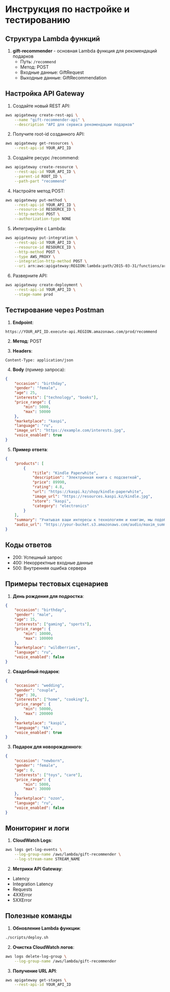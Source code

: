 # Инструкция по настройке и тестированию

## Структура Lambda функций

1. **gift-recommender** - основная Lambda функция для рекомендаций подарков
   - Путь: `/recommend`
   - Метод: POST
   - Входные данные: GiftRequest
   - Выходные данные: GiftRecommendation

## Настройка API Gateway

1. Создайте новый REST API:
```bash
aws apigateway create-rest-api \
    --name "gift-recommender-api" \
    --description "API для сервиса рекомендации подарков"
```

2. Получите root-id созданного API:
```bash
aws apigateway get-resources \
    --rest-api-id YOUR_API_ID
```

3. Создайте ресурс /recommend:
```bash
aws apigateway create-resource \
    --rest-api-id YOUR_API_ID \
    --parent-id ROOT_ID \
    --path-part "recommend"
```

4. Настройте метод POST:
```bash
aws apigateway put-method \
    --rest-api-id YOUR_API_ID \
    --resource-id RESOURCE_ID \
    --http-method POST \
    --authorization-type NONE
```

5. Интегрируйте с Lambda:
```bash
aws apigateway put-integration \
    --rest-api-id YOUR_API_ID \
    --resource-id RESOURCE_ID \
    --http-method POST \
    --type AWS_PROXY \
    --integration-http-method POST \
    --uri arn:aws:apigateway:REGION:lambda:path/2015-03-31/functions/arn:aws:lambda:REGION:ACCOUNT_ID:function:gift-recommender/invocations
```

6. Разверните API:
```bash
aws apigateway create-deployment \
    --rest-api-id YOUR_API_ID \
    --stage-name prod
```

## Тестирование через Postman

1. **Endpoint**: 
```
https://YOUR_API_ID.execute-api.REGION.amazonaws.com/prod/recommend
```

2. **Метод**: POST

3. **Headers**:
```
Content-Type: application/json
```

4. **Body** (пример запроса):
```json
{
    "occasion": "birthday",
    "gender": "female",
    "age": 25,
    "interests": ["technology", "books"],
    "price_range": {
        "min": 5000,
        "max": 50000
    },
    "marketplace": "kaspi",
    "language": "ru",
    "image_url": "https://example.com/interests.jpg",
    "voice_enabled": true
}
```

5. **Пример ответа**:
```json
{
    "products": [
        {
            "title": "Kindle Paperwhite",
            "description": "Электронная книга с подсветкой",
            "price": 89990,
            "rating": 4.8,
            "url": "https://kaspi.kz/shop/kindle-paperwhite",
            "image_url": "https://resources.kaspi.kz/kindle.jpg",
            "store": "kaspi",
            "category": "electronics"
        }
    ],
    "summary": "Учитывая ваши интересы к технологиям и книгам, мы подобрали несколько отличных вариантов подарка...",
    "audio_url": "https://your-bucket.s3.amazonaws.com/audio/maxim_summary.mp3"
}
```

## Коды ответов

- 200: Успешный запрос
- 400: Некорректные входные данные
- 500: Внутренняя ошибка сервера

## Примеры тестовых сценариев

1. **День рождения для подростка**:
```json
{
    "occasion": "birthday",
    "gender": "male",
    "age": 15,
    "interests": ["gaming", "sports"],
    "price_range": {
        "min": 10000,
        "max": 100000
    },
    "marketplace": "wildberries",
    "language": "ru",
    "voice_enabled": false
}
```

2. **Свадебный подарок**:
```json
{
    "occasion": "wedding",
    "gender": "couple",
    "age": 30,
    "interests": ["home", "cooking"],
    "price_range": {
        "min": 50000,
        "max": 200000
    },
    "marketplace": "kaspi",
    "language": "kk",
    "voice_enabled": true
}
```

3. **Подарок для новорожденного**:
```json
{
    "occasion": "newborn",
    "gender": "female",
    "age": 0,
    "interests": ["toys", "care"],
    "price_range": {
        "min": 5000,
        "max": 30000
    },
    "marketplace": "ozon",
    "language": "ru",
    "voice_enabled": false
}
```

## Мониторинг и логи

1. **CloudWatch Logs**:
```bash
aws logs get-log-events \
    --log-group-name /aws/lambda/gift-recommender \
    --log-stream-name STREAM_NAME
```

2. **Метрики API Gateway**:
- Latency
- Integration Latency
- Requests
- 4XXError
- 5XXError

## Полезные команды

1. **Обновление Lambda функции**:
```bash
./scripts/deploy.sh
```

2. **Очистка CloudWatch логов**:
```bash
aws logs delete-log-group \
    --log-group-name /aws/lambda/gift-recommender
```

3. **Получение URL API**:
```bash
aws apigateway get-stages \
    --rest-api-id YOUR_API_ID
``` 